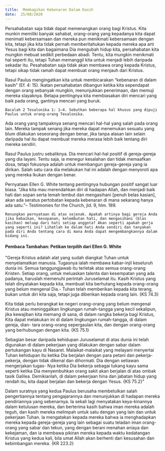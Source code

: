 ```yaml
---
title:  Membagikan Kebenaran Dalam Kasih
date:  25/08/2020
---
```


Persahabatan saja tidak dapat memenangkan orang bagi Kristus. Kita munkin memiliki banyak sahabat, orang-orang yang kepadanya kita dapat menimati kebersamaan dan mereka pun menikmati kebersamaan dengan kita, tetapi jika kita tidak pernah memberitahukan kepada mereka apa arti Yesus bagi kita dan bagaimana Dia mengubah hidup kita, persahabatan kita mungkin mebuat sedikit perbedaan abadi. Tentu, kita mungkin menikmati hal seperti itu, tetapi Tuhan memanggil kita untuk menjadi lebih daripada sekadar itu. Pesahabatan saja tidak akan membawa orang kepada Kristus, tetapi sikap tidak ramah dapat membuat orang menjauh dari Kristus.

Rasul Paulus mengingatkan kita untuk membicarakan “kebenaran di dalam kasih” (Ef. 4: 15). Ikatan persahabatan dibangun ketika kita sependapat dengan orang sebanyak mungkin, menunjukkan penerimaan, dan memuji mereka slayaknya. Betapa pentingnya kita membiasakan diri mencari yang baik pada orang, gantinya mencari yang buruk.

`Bacalah 2 Tesalonika 1: 1–4. Sebutkan beberapa hal khusus yang dipuji Paulus untuk orang-orang Tesalonika.`

Ada orang yang tampaknya senang mencari hal-hal yang salah pada orang lain. Mereka tampak senang jika mereka dapat menemukan sesuatu yang blum dilakukan seseorang dengan benar, jika tanpa alasan lain selain daripada hal itu dapat membuat mereka merasa lebih baik tentang diri mereka sendiri.

Rasul Paulus justru sebaliknya. Dia mencari hal-hal positif di gereja-gereja yang dia layani. Tentu saja, ia menegur kesalahan dan tidak memaafkan dosa, tetapi fokusnya adalah untuk membangun gereja-gereja yang ia dirikan. Salah satu cara dia melakukan hal ini adalah dengan menyoroti apa yang mereka lkukan dengan benar.

Pernyataan Ellen G. White tentang pentingnya hubungan positif  sangat luar biasa. “Jika kita mau merendahkan diri di hadapan Allah, dan menjadi baik hati dan sopan serta lemah lembut dan mengasihani [penuh belas kasian], akan ada seratus pertobatan kepada kebenaran di mana sekarang hanya ada satu.”– Testimonies for the Church, jld. 9, hlm. 189.

`Renungkan pernyataan di atas sejenak. Apakah artinya bagi gereja Anda jika kebaikan, kesopanan, kelembutan hati, dan mengasihani (blas kasihan) meluap dari hati setiap anggota? Akan seperti apakah gerja yang seperti ini? Lihatlah ke dalam hati Anda sendiri dan tanyakan pada diri Anda tentang cara di mana Anda dapat mengembangkannya dalam bidang ini.`

#### Pembaca Tambahan: Petikan terpilih dari Ellen G. White

"Gereja Kristus adalah alat yang sudah diangkat Tuhan untuk menyelamatkan manusia. Tugasnya ialah membawa kabar-injil keseluruh dunia ini. Semua tanggungjawab itu terletak atas semua orang-orang Kristen. Setiap orang, untuk meluaskan talenta dan kesempatan yang ada padanya, haruslah memenuhi perintah Juruselamat itu. Kasih Kristus yang telah dinyatakan kepada kita, membuat kita berhutang kepada orang-orang yang belum mengenal Dia.- Tuhan telah memberikan kepada kita terang, bukan untuk diri kita saja, tetapi juga diberikan kepada orang lain. {KS 74.3}

Kita tidak perlu berangkat ke negeri orang-orang yang belum mengenal Kristus atau meninggalkan lingkungan rumah-tangga yang kecil sekalipun, jika kewajiban kita memang di sana, di dalam rangka bekerja bagi Kristus, Kita dapat melakukan ini di dalam lingkungan rumah-tangga, di dalam gereja, dian- tara orang-orang sepergaulan kita, dan dengan orang-orang yang berhubungan dengan kita. {KS 75.1}

Sebagian besar daripada kehidupan Juruselamat di atas dunia ini telah digunakan di dalam pekerjaan yang dilakukan dengan sabar dalam pertukangan kayu di Nasaret. Malaikat-malaikat yang melayani menyertai Tuhan kehidupan itu ketika Dia berjalan dengan para petani dan pekerja-pekerja, dengan tidak dikenal dan dihormati. Dia dengan setiawan mengerjakan tugas- Nya ketika Dia bekerja sebagai tukang kayu sama seperti ketika Dia menyembuhkan orang sakit akan berjalan di atas ombak tasik Galilea. Demikianlah, di dalam pekerjaan hina dan jabatan hidup yang rendah itu, kita dapat berjalan dan bekerja dengan Yesus. {KS 75.2}"

Dalam suratnya yang kedua Paulus berusaha membetulkan salah pengertiannya tentang pengajarannya dan menunjukkan di hadapan mereka pendiriannya yang sebenarnya. Ia sekali lagi menyatakan keya-kinannya dalam ketulusan mereka, dan berterima kasih bahwa iman mereka adalah teguh, dan kasih mereka melimpah untuk satu dengan yang lain dan untuk pekerjaan Tuhan. Ia mengatakan kepada mereka bahwa ia menghadapkan mereka kepada gereja-gereja yang lain sebagai suatu teladan iman orang-orang yang sabar dan tekun, yang dengan berani menahan aniaya dan kekejaman, dan ia membawa pikiran mereka kepada waktu kedatangan Kristus yang kedua kali, bila umat Allah akan berhenti dari kesusahan dan kebimbangan mereka. {KR 223.2}